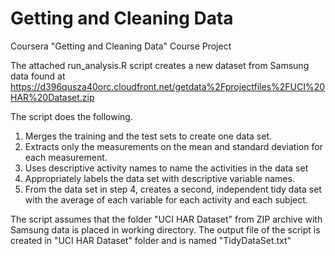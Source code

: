 Getting and Cleaning Data
=========================

Coursera "Getting and Cleaning Data" Course Project

The attached run_analysis.R script creates a new dataset from Samsung data
found at https://d396qusza40orc.cloudfront.net/getdata%2Fprojectfiles%2FUCI%20HAR%20Dataset.zip 

The script does the following.
1. Merges the training and the test sets to create one data set.
2. Extracts only the measurements on the mean and standard deviation for each measurement. 
3. Uses descriptive activity names to name the activities in the data set
4. Appropriately labels the data set with descriptive variable names. 
5. From the data set in step 4, creates a second, independent tidy data set with the average of each variable for each activity and each subject.

The script assumes that the folder "UCI HAR Dataset" from ZIP archive with Samsung data is placed in working directory.
The output file of the script is created in "UCI HAR Dataset" folder and is named "TidyDataSet.txt"

